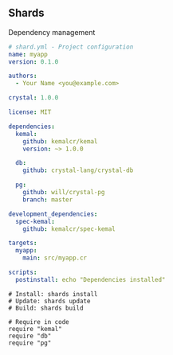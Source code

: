 <!-- METADATA
{
  "title": "Crystal Shards",
  "tags": [
    "crystal",
    "dependencies",
    "shards"
  ],
  "language": "crystal"
}
-->

## Shards
Dependency management
```yaml
# shard.yml - Project configuration
name: myapp
version: 0.1.0

authors:
  - Your Name <you@example.com>

crystal: 1.0.0

license: MIT

dependencies:
  kemal:
    github: kemalcr/kemal
    version: ~> 1.0.0

  db:
    github: crystal-lang/crystal-db

  pg:
    github: will/crystal-pg
    branch: master

development_dependencies:
  spec-kemal:
    github: kemalcr/spec-kemal

targets:
  myapp:
    main: src/myapp.cr

scripts:
  postinstall: echo "Dependencies installed"
```

```crystal
# Install: shards install
# Update: shards update
# Build: shards build

# Require in code
require "kemal"
require "db"
require "pg"
```

